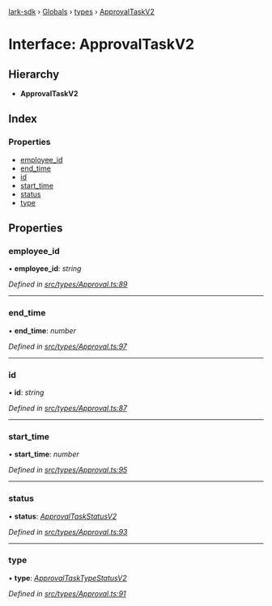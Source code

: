 [lark-sdk](../README.md) › [Globals](../globals.md) › [types](../modules/types.md) › [ApprovalTaskV2](types.approvaltaskv2.md)

# Interface: ApprovalTaskV2

## Hierarchy

* **ApprovalTaskV2**

## Index

### Properties

* [employee_id](types.approvaltaskv2.md#employee_id)
* [end_time](types.approvaltaskv2.md#end_time)
* [id](types.approvaltaskv2.md#id)
* [start_time](types.approvaltaskv2.md#start_time)
* [status](types.approvaltaskv2.md#status)
* [type](types.approvaltaskv2.md#type)

## Properties

###  employee_id

• **employee_id**: *string*

*Defined in [src/types/Approval.ts:89](https://github.com/TbhT/lark-sdk/blob/e3605bb/src/types/Approval.ts#L89)*

___

###  end_time

• **end_time**: *number*

*Defined in [src/types/Approval.ts:97](https://github.com/TbhT/lark-sdk/blob/e3605bb/src/types/Approval.ts#L97)*

___

###  id

• **id**: *string*

*Defined in [src/types/Approval.ts:87](https://github.com/TbhT/lark-sdk/blob/e3605bb/src/types/Approval.ts#L87)*

___

###  start_time

• **start_time**: *number*

*Defined in [src/types/Approval.ts:95](https://github.com/TbhT/lark-sdk/blob/e3605bb/src/types/Approval.ts#L95)*

___

###  status

• **status**: *[ApprovalTaskStatusV2](../enums/types.approvaltaskstatusv2.md)*

*Defined in [src/types/Approval.ts:93](https://github.com/TbhT/lark-sdk/blob/e3605bb/src/types/Approval.ts#L93)*

___

###  type

• **type**: *[ApprovalTaskTypeStatusV2](../enums/types.approvaltasktypestatusv2.md)*

*Defined in [src/types/Approval.ts:91](https://github.com/TbhT/lark-sdk/blob/e3605bb/src/types/Approval.ts#L91)*
